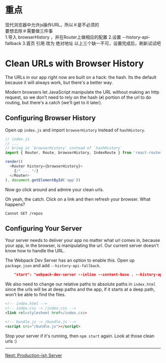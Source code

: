 # 重点
现代浏览器中允许js操作URL，所以＃是不必须的  
要想去除＃需要做三件事  
1.导入 browserHistory ，并在Router上做相应的配置
2.设置 --history-api-fallback
3.首页 引用 改为 绝对地址
以上三个缺一不可，设置完成后，刷新试试吧

# Clean URLs with Browser History

The URLs in our app right now are built on a hack: the hash. Its the
default because it will always work, but there's a better way.

Modern browsers let JavaScript manipulate the URL without making an http
request, so we don't need to rely on the hash (`#`) portion of the url
to do routing, but there's a catch (we'll get to it later).

## Configuring Browser History

Open up `index.js` and import `browserHistory` instead of `hashHistory`.

```js
// index.js
// ...
// bring in `browserHistory` instead of `hashHistory`
import { Router, Route, browserHistory, IndexRoute } from 'react-router'

render((
  <Router history={browserHistory}>
    {/* ... */}
  </Router>
), document.getElementById('app'))
```

Now go click around and admire your clean urls.

Oh yeah, the catch. Click on a link and then refresh your browser. What
happens?

```
Cannot GET /repos
```

## Configuring Your Server

Your server needs to deliver your app no matter what url comes in,
because your app, in the browser, is manipulating the url. Our current
server doesn't know how to handle the URL.

The Webpack Dev Server has an option to enable this. Open up
`package.json` and add `--history-api-fallback`.

```json
    "start": "webpack-dev-server --inline --content-base . --history-api-fallback"
```

We also need to change our relative paths to absolute paths in
`index.html` since the urls will be at deep paths and the app, if it
starts at a deep path, won't be able to find the files.

```html
<!-- index.html -->
<!-- index.css -> /index.css -->
<link rel=stylesheet href=/index.css>

<!-- bundle.js -> /bundle.js -->
<script src="/bundle.js"></script>
```

Stop your server if it's running, then `npm start` again. Look at those
clean urls :)

---

[Next: Production-ish Server](../11-productionish-server/)
